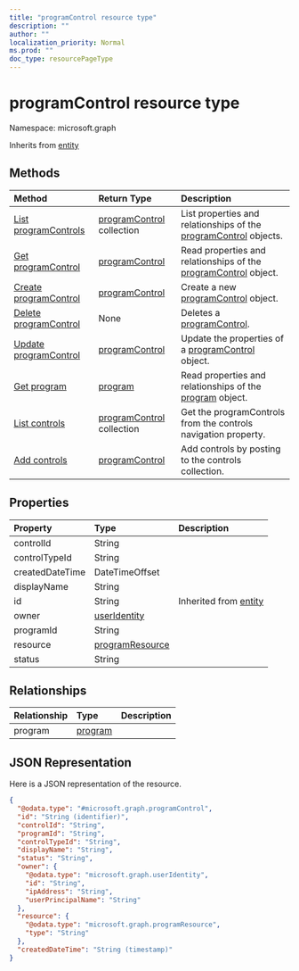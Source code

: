 ```yaml
---
title: "programControl resource type"
description: ""
author: ""
localization_priority: Normal
ms.prod: ""
doc_type: resourcePageType
---
```


# programControl resource type


Namespace: microsoft.graph




Inherits from [entity](../resources/entity.md)

## Methods
|Method|Return Type|Description|
|:---|:---|:---|
|[List programControls](../api/programcontrol-list.md)|[programControl](../resources/programcontrol.md) collection|List properties and relationships of the [programControl](../resources/programcontrol.md) objects.|
|[Get programControl](../api/programcontrol-get.md)|[programControl](../resources/programcontrol.md)|Read properties and relationships of the [programControl](../resources/programcontrol.md) object.|
|[Create programControl](../api/programcontrol-post-programcontrols.md)|[programControl](../resources/programcontrol.md)|Create a new [programControl](../resources/programcontrol.md) object.|
|[Delete programControl](../api/programcontrol-delete.md)|None|Deletes a [programControl](../resources/programcontrol.md).|
|[Update programControl](../api/programcontrol-update.md)|[programControl](../resources/programcontrol.md)|Update the properties of a [programControl](../resources/programcontrol.md) object.|
|[Get program](../api/program-get.md)|[program](../resources/program.md)|Read properties and relationships of the [program](../resources/program.md) object.|
|[List controls](../api/program-list-controls.md)|[programControl](../resources/programcontrol.md) collection|Get the programControls from the controls navigation property.|
|[Add controls](../api/program-post-controls.md)|[programControl](../resources/programcontrol.md)|Add controls by posting to the controls collection.|

## Properties
|Property|Type|Description|
|:---|:---|:---|
|controlId|String||
|controlTypeId|String||
|createdDateTime|DateTimeOffset||
|displayName|String||
|id|String| Inherited from [entity](../resources/entity.md)|
|owner|[userIdentity](../resources/useridentity.md)||
|programId|String||
|resource|[programResource](../resources/programresource.md)||
|status|String||

## Relationships
|Relationship|Type|Description|
|:---|:---|:---|
|program|[program](../resources/program.md)||

## JSON Representation
Here is a JSON representation of the resource.
<!-- {
  "blockType": "resource",
  "keyProperty": "id",
  "@odata.type": "microsoft.graph.programControl",
  "baseType": "microsoft.graph.entity",
  "openType": false
}
-->
``` json
{
  "@odata.type": "#microsoft.graph.programControl",
  "id": "String (identifier)",
  "controlId": "String",
  "programId": "String",
  "controlTypeId": "String",
  "displayName": "String",
  "status": "String",
  "owner": {
    "@odata.type": "microsoft.graph.userIdentity",
    "id": "String",
    "ipAddress": "String",
    "userPrincipalName": "String"
  },
  "resource": {
    "@odata.type": "microsoft.graph.programResource",
    "type": "String"
  },
  "createdDateTime": "String (timestamp)"
}
```


